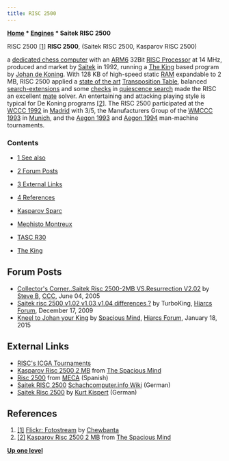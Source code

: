 ```yaml
---
title: RISC 2500
---
```

**[Home](Home "Home") \* [Engines](Engines "Engines") \* Saitek RISC 2500**



 [](https://www.flickr.com/photos/10261668@N05/859039392/in/set-72157600922172552) RISC 2500 <a id="cite-note-1" href="#cite-ref-1">[1]</a> 
**RISC 2500**, (Saitek RISC 2500, Kasparov RISC 2500)  

a [dedicated chess computer](Dedicated_Chess_Computers "Dedicated Chess Computers") with an [ARM6](ARM6 "ARM6") 32Bit [RISC Processor](https://en.wikipedia.org/wiki/Reduced_instruction_set_computing) at 14 MHz, produced and market by [Saitek](Saitek "Saitek") in 1992, running a [The King](The_King "The King") based program by [Johan de Koning](Johan_de_Koning "Johan de Koning"). 
With 128 KB of high-speed static [RAM](Memory#RAM "Memory") expandable to 2 MB, RISC 2500 applied a [state of the art](https://en.wikipedia.org/wiki/State_of_the_art) [Transposition Table](Transposition_Table "Transposition Table"), balanced [search-extensions](Extensions "Extensions") and some [checks](Check "Check") in [quiescence search](Quiescence_Search "Quiescence Search") made the RISC an excellent [mate](Checkmate "Checkmate") solver. 
An entertaining and attacking playing style is typical for De Koning programs <a id="cite-note-2" href="#cite-ref-2">[2]</a>.
The RISC 2500 participated at the [WCCC 1992](WCCC_1992 "WCCC 1992") in [Madrid](https://en.wikipedia.org/wiki/Madrid) with 3/5, the Manufacturers Group of the [WMCCC 1993](WMCCC_1993 "WMCCC 1993") in [Munich](https://en.wikipedia.org/wiki/Munich), and the [Aegon 1993](Aegon_1993 "Aegon 1993") and [Aegon 1994](Aegon_1994 "Aegon 1994") man-machine tournaments. 



### Contents


* [1 See also](#see-also)
* [2 Forum Posts](#forum-posts)
* [3 External Links](#external-links)
* [4 References](#references)






* [Kasparov Sparc](Kasparov_Sparc "Kasparov Sparc")
* [Mephisto Montreux](Mephisto_Montreux "Mephisto Montreux")
* [TASC R30](TASC_R30 "TASC R30")
* [The King](The_King "The King")


## Forum Posts


* [Collector's Corner..Saitek Risc 2500-2MB VS.Resurrection V2.02](https://www.stmintz.com/ccc/index.php?id=429774) by [Steve B](Steve_Blincoe "Steve Blincoe"), [CCC](CCC "CCC"), June 04, 2005
* [Saitek risc 2500 v1.02 v1.03 v1.04 differences ?](http://hiarcs.net/forums/viewtopic.php?t=2846&sid=3d98b7d08bcda44753a95e08fff1196f) by TurboKing, [Hiarcs Forum](Computer_Chess_Forums "Computer Chess Forums"), December 17, 2009
* [Kneel to Johan your King](http://www.hiarcs.net/forums/viewtopic.php?t=7012) by [Spacious Mind](The_Spacious_Mind "The Spacious Mind"), [Hiarcs Forum](Computer_Chess_Forums "Computer Chess Forums"), January 18, 2015


## External Links


* [RISC's ICGA Tournaments](https://www.game-ai-forum.org/icga-tournaments/program.php?id=226)
* [Kasparov Risc 2500 2 MB](http://www.spacious-mind.com/html/risc_2500_2mb.html) from [The Spacious Mind](The_Spacious_Mind "The Spacious Mind")
* [Risc 2500](http://www.meca-web.es/museo/saitek2500/saitek2500.htm) from [MECA](http://www.meca-web.es/index.htm) (Spanish)
* [Saitek RISC 2500](https://www.schach-computer.info/wiki/index.php/Saitek_RISC_2500) [Schachcomputer.info Wiki](http://www.schach-computer.info/wiki/index.php/Hauptseite_En) (German)
* [Saitek Risc 2500](http://www.schachcomputer.at/risc2500.htm) by [Kurt Kispert](Kurt_Kispert "Kurt Kispert") (German)


## References


1. <a id="cite-ref-1" href="#cite-note-1">[1]</a> [Flickr: Fotostream](https://www.flickr.com/photos/10261668@N05/859039392/in/set-72157600922172552) by [Chewbanta](Steve_Blincoe "Steve Blincoe")
2. <a id="cite-ref-2" href="#cite-note-2">[2]</a> [Kasparov Risc 2500 2 MB](http://www.spacious-mind.com/html/risc_2500_2mb.html) from [The Spacious Mind](The_Spacious_Mind "The Spacious Mind")

**[Up one level](Engines "Engines")**







 
